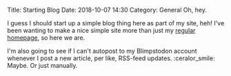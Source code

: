 Title: Starting Blog
Date: 2018-10-07 14:30
Category: General
Oh, hey.

I guess I should start up a simple blog thing here as part of my site, heh! I've been wanting to make a nice simple site more than just my <a class="link" href="https://coyotesin.space">regular homepage</a>, so here we are.

I'm also going to see if I can't autopost to my Blimpstodon account whenever I post a new article, per like, RSS-feed updates. :ceralor_smile: Maybe. Or just manually.
